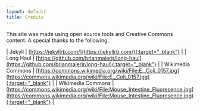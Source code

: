 ```yaml
---
layout: default
title: Credits
---
```

This site was made using open source tools and Creative Commons content. A special thanks to the following.

| Jekyll | [https://jekyllrb.com/](https://jekyllrb.com/){:target="_blank"} |
| Long Haul | [https://github.com/brianmaierjr/long-haul](https://github.com/brianmaierjr/long-haul){:target="_blank"} |
| Wikimedia Commons | [https://commons.wikimedia.org/wiki/File:E._Coli_0157.jpg](https://commons.wikimedia.org/wiki/File:E._Coli_0157.jpg){:target="_blank"} |
| Wikimedia Commons | [https://commons.wikimedia.org/wiki/File:Mouse_Intestine_Fluoresence.jpg](https://commons.wikimedia.org/wiki/File:Mouse_Intestine_Fluoresence.jpg){:target="_blank"} |
